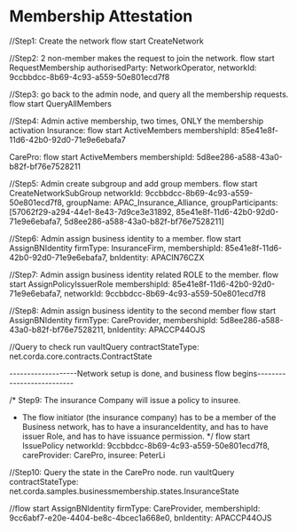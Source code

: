 # Membership Attestation

//Step1: Create the network
flow start CreateNetwork

//Step2: 2 non-member makes the request to join the network.
flow start RequestMembership authorisedParty: NetworkOperator, networkId: 9ccbbdcc-8b69-4c93-a559-50e801ecd7f8

//Step3: go back to the admin node, and query all the membership requests.
flow start QueryAllMembers

//Step4: Admin active membership, two times, ONLY the membership activation
Insurance:
flow start ActiveMembers membershipId: 85e41e8f-11d6-42b0-92d0-71e9e6ebafa7

CarePro:
flow start ActiveMembers membershipId: 5d8ee286-a588-43a0-b82f-bf76e7528211

//Step5: Admin create subgroup and add group members.
flow start CreateNetworkSubGroup networkId: 9ccbbdcc-8b69-4c93-a559-50e801ecd7f8, groupName: APAC_Insurance_Alliance, groupParticipants: [57062f29-a294-44e1-8e43-7d9ce3e31892, 85e41e8f-11d6-42b0-92d0-71e9e6ebafa7, 5d8ee286-a588-43a0-b82f-bf76e7528211]

//Step6: Admin assign business identity to a member.
flow start AssignBNIdentity firmType: InsuranceFirm, membershipId: 85e41e8f-11d6-42b0-92d0-71e9e6ebafa7, bnIdentity: APACIN76CZX

//Step7: Admin assign business identity related ROLE to the member.
flow start AssignPolicyIssuerRole membershipId: 85e41e8f-11d6-42b0-92d0-71e9e6ebafa7, networkId: 9ccbbdcc-8b69-4c93-a559-50e801ecd7f8

//Step8: Admin assign business identity to the second member
flow start AssignBNIdentity firmType: CareProvider, membershipId: 5d8ee286-a588-43a0-b82f-bf76e7528211, bnIdentity: APACCP44OJS

//Query to check
run vaultQuery contractStateType: net.corda.core.contracts.ContractState

-------------------Network setup is done, and business flow begins--------------------------

/* Step9: The insurance Company will issue a policy to insuree.
* The flow initiator (the insurance company) has to be a member of the Business network, has to have a insuranceIdentity, and has to have issuer Role, and has to have issuance permission.
  */
  flow start IssuePolicy networkId: 9ccbbdcc-8b69-4c93-a559-50e801ecd7f8, careProvider: CarePro, insuree: PeterLi

//Step10: Query the state in the CarePro node.
run vaultQuery contractStateType: net.corda.samples.businessmembership.states.InsuranceState



//flow start AssignBNIdentity firmType: CareProvider, membershipId: 9cc6abf7-e20e-4404-be8c-4bcec1a668e0, bnIdentity: APACCP44OJS
